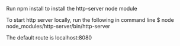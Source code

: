 Run npm install to install the http-server node module

To start http server locally, run the following in command line
$ node node_modules/http-server/bin/http-server

The default route is localhost:8080